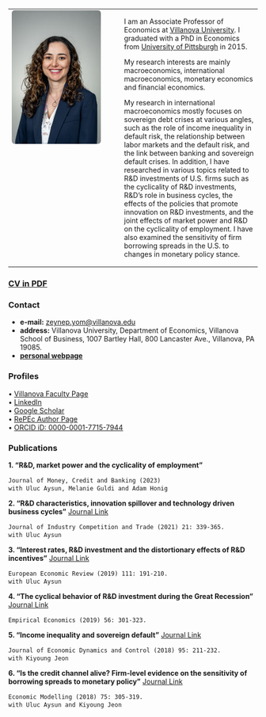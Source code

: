 <table border="0">
<tr>
<td width="200px" style="vertical-align: top; padding-right: 20px;">

<img src="yom-2031.JPG" alt="Zeynep Yom" width="180" style="border-radius: 6px;">

</td>
<td style="vertical-align: top;">

<p>I am an Associate Professor of Economics at <a href="https://www1.villanova.edu/university/business.html" target="_blank">Villanova University</a>. I graduated with a PhD in Economics from <a href="https://www.pitt.edu/" target="_blank">University of Pittsburgh</a> in 2015.</p>

<p>My research interests are mainly macroeconomics, international macroeconomics, monetary economics and financial economics.</p>

<p>My research in international macroeconomics mostly focuses on sovereign debt crises at various angles, such as the role of income inequality in default risk, the relationship between labor markets and the default risk, and the link between banking and sovereign default crises. In addition, I have researched in various topics related to R&D investments of U.S. firms such as the cyclicality of R&D investments, R&D’s role in business cycles, the effects of the policies that promote innovation on R&D investments, and the joint effects of market power and R&D on the cyclicality of employment. I have also examined the sensitivity of firm borrowing spreads in the U.S. to changes in monetary policy stance.</p>

</td>
</tr>
</table>







### [**CV in PDF**](https://www.dropbox.com/scl/fi/ybca5n6qxxern5bz9z5eo/yom_cv.pdf?rlkey=zsyda1vuxori9fk1vhqghud1p&st=z93xnvz7&dl=0)

  
### Contact 
- **e-mail:** <a href="mailto:zeynep.yom@villanova.edu">zeynep.yom@villanova.edu</a>
- **address:** Villanova University, Department of Economics, Villanova School of Business, 1007 Bartley Hall, 800 Lancaster Ave., Villanova, PA 19085.
- [**personal webpage** ](https://www.zeynepyom.com)
  
### Profiles
  • [Villanova Faculty Page](https://www1.villanova.edu/university/business/faculty-and-research/faculty-by-department/biodetail.html?mail=zeynep.yom@villanova.edu&xsl=bio_long)  
  • [LinkedIn](https://www.linkedin.com/in/zeynep-yom-b3ba571b/)  
  • [Google Scholar](https://scholar.google.com/citations?user=-tnSpq8AAAAJ&hl=en)  
  • [RePEc Author Page](https://ideas.repec.org/f/pka1177.html)  
  • [ORCID iD: 0000-0001-7715-7944](https://orcid.org/0000-0001-7715-7944)

<!-- Please don't remove this: Grab your social icons from https://github.com/carlsednaoui/gitsocial -->

<!-- display the social media buttons in your README -->


[1.1]: http://i.imgur.com/tXSoThF.png (twitter icon with padding)
[2.1]: http://i.imgur.com/P3YfQoD.png (facebook icon with padding)
[3.1]: http://i.imgur.com/yCsTjba.png (google plus icon with padding)
[4.1]: http://i.imgur.com/YckIOms.png (tumblr icon with padding)
[5.1]: http://i.imgur.com/1AGmwO3.png (dribbble icon with padding)
[6.1]: http://i.imgur.com/0o48UoR.png (github icon with padding)

<!-- icons without padding -->

[1.2]: http://i.imgur.com/wWzX9uB.png (twitter icon without padding)
[2.2]: https://i.imgur.com/rwYRqn6.png (linkedin icon without padding)
[3.2]: http://i.imgur.com/VlgBKQ9.png (google plus icon without padding)
[4.2]: http://i.imgur.com/jDRp47c.png (tumblr icon without padding)
[5.2]: http://i.imgur.com/Vvy3Kru.png (dribbble icon without padding)
[6.2]: http://i.imgur.com/9I6NRUm.png (github icon without padding)



<!-- links to your social media accounts -->
<!-- update these accordingly -->

[1]: http://www.twitter.com/zeynep_yom
[2]: https://www.linkedin.com/in/zeynep-yom-b3ba571b/
[3]: https://github.com/zeynepyom

<!-- Please don't remove this: Grab your social icons from https://github.com/carlsednaoui/gitsocial -->


### Publications

**1. “R&D, market power and the cyclicality of employment”** 
```
Journal of Money, Credit and Banking (2023)  
with Uluc Aysun, Melanie Guldi and Adam Honig
```


 **2. “R&D characteristics, innovation spillover and technology driven business cycles”** [Journal Link](https://link.springer.com/article/10.1007/s10842-021-00358-4#citeas) 
```
Journal of Industry Competition and Trade (2021) 21: 339-365. 
with Uluc Aysun
```
 
 
**3. “Interest rates, R&D investment and the distortionary effects of R&D incentives”** [Journal Link](https://www.sciencedirect.com/science/article/abs/pii/S0014292118301673) 
```
European Economic Review (2019) 111: 191-210. 
with Uluc Aysun
```
 

**4. “The cyclical behavior of R&D investment during the Great Recession”** [Journal Link](https://link.springer.com/article/10.1007/s00181-017-1358-7)
```
Empirical Economics (2019) 56: 301-323.
```


**5. “Income inequality and sovereign default”** [Journal Link](https://www.sciencedirect.com/science/article/abs/pii/S0165188918302562)
```
Journal of Economic Dynamics and Control (2018) 95: 211-232. 
with Kiyoung Jeon
```


**6. “Is the credit channel alive? Firm-level evidence on the sensitivity of borrowing spreads to monetary policy”** [Journal Link](https://www.sciencedirect.com/science/article/abs/pii/S0264999318303171)
```
Economic Modelling (2018) 75: 305-319. 
with Uluc Aysun and Kiyoung Jeon
```


